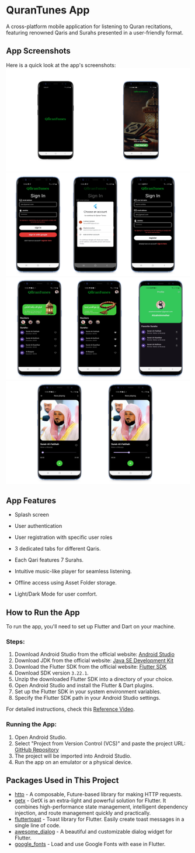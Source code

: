 
# QuranTunes App

A cross-platform mobile application for listening to Quran recitations, featuring renowned Qaris and Surahs presented in a user-friendly format.



## App Screenshots

Here is a quick look at the app's screenshots:
![screenshot](assets/images/screen1.png)
![screenshot](assets/images/screen2.png)
![screenshot](assets/images/screen3.png)
![screenshot](assets/images/screen4.png)

## App Features

- Splash screen
- User authentication
- User registration with specific user roles 
- 3 dedicated tabs for different Qaris.

- Each Qari features 7 Surahs.

- Intuitive music-like player for seamless listening.

- Offline access using Asset Folder storage.

- Light/Dark Mode for user comfort.

## How to Run the App

To run the app, you'll need to set up Flutter and Dart on your machine.

### Steps:

1. Download Android Studio from the official website: [Android Studio](https://developer.android.com/studio)
2. Download JDK from the official website: [Java SE Development Kit](https://www.oracle.com/java/technologies/javase-jdk11-downloads.html)
3. Download the Flutter SDK from the official website: [Flutter SDK](https://docs.flutter.dev/release/archive)
4. Download SDK version `3.22.1`.
5. Unzip the downloaded Flutter SDK into a directory of your choice.
6. Open Android Studio and install the Flutter & Dart plugins.
7. Set up the Flutter SDK in your system environment variables.
8. Specify the Flutter SDK path in your Android Studio settings.

For detailed instructions, check this [Reference Video](https://youtu.be/mMeQhLGD-og?si=rXZQVFBjGOu12aM8).

### Running the App:

1. Open Android Studio.
2. Select "Project from Version Control (VCS)" and paste the project URL: [GitHub Repository](https://github.com/NoorMohammedAnik/car_workshop_app)
3. The project will be imported into Android Studio.
4. Run the app on an emulator or a physical device.

## Packages Used in This Project

- [http](https://pub.dev/packages/http) - A composable, Future-based library for making HTTP requests.
- [getx](https://pub.dev/packages/get) - GetX is an extra-light and powerful solution for Flutter. It combines high-performance state management, intelligent dependency injection, and route management quickly and practically.
- [fluttertoast](https://pub.dev/packages/fluttertoast) - Toast library for Flutter. Easily create toast messages in a single line of code.
- [awesome_dialog](https://pub.dev/packages/awesome_dialog) - A beautiful and customizable dialog widget for Flutter.
- [google_fonts](https://pub.dev/packages/google_fonts) - Load and use Google Fonts with ease in Flutter.
